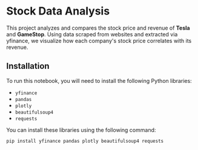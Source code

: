 # Stock Data Analysis

This project analyzes and compares the stock price and revenue of **Tesla** and **GameStop**. Using data scraped from websites and extracted via yfinance, we visualize how each company's stock price correlates with its revenue.

## Installation

To run this notebook, you will need to install the following Python libraries:
- `yfinance`
- `pandas`
- `plotly`
- `beautifulsoup4`
- `requests`

You can install these libraries using the following command:
```bash
pip install yfinance pandas plotly beautifulsoup4 requests
